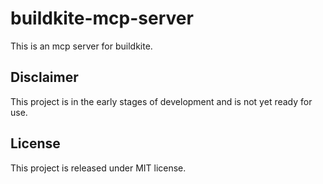# buildkite-mcp-server

This is an mcp server for buildkite.

## Disclaimer

This project is in the early stages of development and is not yet ready for use.

## License

This project is released under MIT license.
